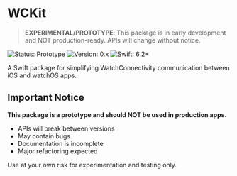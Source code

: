 # WCKit

>**EXPERIMENTAL/PROTOTYPE**: This package is in early development and NOT production-ready. APIs will change without notice.

![Status: Prototype](https://img.shields.io/badge/Status-Prototype-orange)
![Version: 0.x](https://img.shields.io/badge/Version-0.x-red)
![Swift: 6.2+](https://img.shields.io/badge/Swift-6.2+-blue)

A Swift package for simplifying WatchConnectivity communication between iOS and watchOS apps.

## Important Notice

**This package is a prototype and should NOT be used in production apps.**

- APIs will break between versions
- May contain bugs
- Documentation is incomplete
- Major refactoring expected

Use at your own risk for experimentation and testing only.
